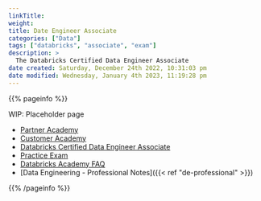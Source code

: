 ```yaml
---
linkTitle:
weight: 
title: Date Engineer Associate
categories: ["Data"]
tags: ["databricks", "associate", "exam"]
description: >
  The Databricks Certified Data Engineer Associate
date created: Saturday, December 24th 2022, 10:31:03 pm
date modified: Wednesday, January 4th 2023, 11:19:28 pm
---
```


{{% pageinfo %}}

WIP: Placeholder page

* [Partner Academy](https://partner-academy.databricks.com/)
* [Customer Academy](https://customer-academy.databricks.com/)
* [Databricks Certified Data Engineer Associate](https://www.databricks.com/learn/certification/data-engineer-associate)
* [Practice Exam](https://files.training.databricks.com/assessments/practice-exams/PracticeExam-DataEngineerAssociate.pdf)
* [Databricks Academy FAQ](https://files.training.databricks.com/lms/docebo/databricks-academy-faq.pdf)
* [Data Engineering - Professional Notes]({{< ref "de-professional" >}})

{{% /pageinfo %}}
